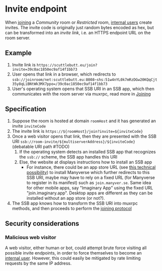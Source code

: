 # Invite endpoint

When [joining](Joining.md) a *Community* room or *Restricted* room, [internal users](../Stakeholders/Internal%20user.md) create invites. The invite code is originally just random bytes encoded as hex, but can be transformed into an *invite link*, i.e. an HTTPS endpoint URL on the room server.

## Example

1. Invite link is `https://scuttlebutt.eu/join?invite=39c0ac1850ec9af14f1bb73`
1. User opens that link in a browser, which redirects to `ssb://joinroom/net:scuttlebutt.eu:8008~shs:51w4nYL0k7mRzDGw20KQqCjt35y8qLiBNtWk3MX7ppo=/39c0ac1850ec9af14f1bb73`
1. User's operating system opens that SSB URI in an SSB app, which then communicates with the room server via muxrpc, read more in [Joining](Joining.md)

## Specification

1. Suppose the room is hosted at domain `roomHost` and it has generated an invite `inviteCode`
1. The invite link is `https://${roomHost}/join?invite=${inviteCode}`
1. Once a web visitor opens that link, then they are presented with the SSB URI `ssb://room-invite/${multiserverAddress}/${inviteCode}` (debatable URI path #TODO)
    1. If the operating system detects an installed SSB app that recognizes the `ssb://` scheme, the SSB app handles this URI
	1. Else, the website at displays instructions how to install an SSB app
	    - For instance, there could be an app store URL (see [this technical possibility](https://stackoverflow.com/questions/28744167/android-deep-linking-use-the-same-link-for-the-app-and-the-play-store)) to install Manyverse which further redirects to this SSB URI, maybe may have to rely on a fixed URL (for Manyverse to register in its manifest) such as `join.manyver.se`. Same idea for other mobile apps, say "Imaginary App" using the fixed URL "join.imaginary.app". Desktop apps are different as they can be installed without an app store (or not?).
1. The SSB app knows how to transform the SSB URI into muxrpc methods, and then proceeds to perform the [joining protocol](Joining.md)

## Security considerations

### Malicious web visitor

A web visitor, either human or bot, could attempt brute force visiting all possible invite endpoints, in order to force themselves to become an [internal user](../Stakeholders/Internal%20user.md). However, this could easily be mitigated by rate limiting requests by the same IP address.
